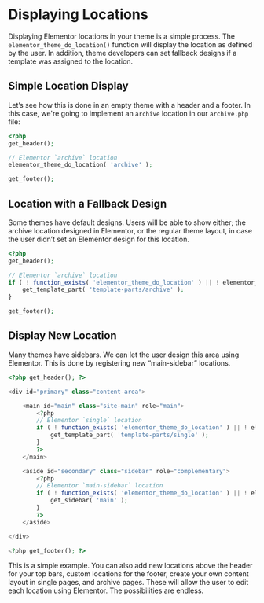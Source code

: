 # Displaying Locations

Displaying Elementor locations in your theme is a simple process. The `elementor_theme_do_location()` function will display the location as defined by the user. In addition, theme developers can set fallback designs if a template was assigned to the location.

## Simple Location Display

Let’s see how this is done in an empty theme with a header and a footer. In this case, we're going to implement an `archive` location in our `archive.php` file:

```php
<?php
get_header();

// Elementor `archive` location
elementor_theme_do_location( 'archive' );

get_footer();
```

## Location with a Fallback Design

Some themes have default designs. Users will be able to show either; the archive location designed in Elementor, or the regular theme layout, in case the user didn’t set an Elementor design for this location.

```php
<?php
get_header();

// Elementor `archive` location
if ( ! function_exists( 'elementor_theme_do_location' ) || ! elementor_theme_do_location( 'archive' ) ) {
	get_template_part( 'template-parts/archive' );
}

get_footer();
```

## Display New Location

Many themes have sidebars. We can let the user design this area using Elementor. This is done by registering new “main-sidebar” locations.

```php
<?php get_header(); ?>

<div id="primary" class="content-area">

	<main id="main" class="site-main" role="main">
		<?php
		// Elementor `single` location
		if ( ! function_exists( 'elementor_theme_do_location' ) || ! elementor_theme_do_location( 'single' ) ) {
			get_template_part( 'template-parts/single' );
		}
		?>
	</main>

	<aside id="secondary" class="sidebar" role="complementary">
		<?php
		// Elementor `main-sidebar` location
		if ( ! function_exists( 'elementor_theme_do_location' ) || ! elementor_theme_do_location( 'main-sidebar' ) ) {
			get_sidebar( 'main' );
		}
		?>
	</aside>

</div>

<?php get_footer(); ?>
```

This is a simple example. You can also add new locations above the header for your top bars, custom locations for the footer, create your own content layout in single pages, and archive pages. These will allow the user to edit each location using Elementor. The possibilities are endless.
